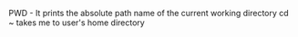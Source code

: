 PWD - It prints the absolute path name of the current working directory
cd ~ takes me to user's home directory
